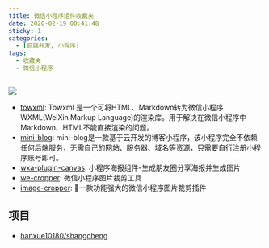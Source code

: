 ```yaml
---
title: 微信小程序组件收藏夹
date: 2020-02-19 00:41:48
sticky: 1
categories:
  - [前端开发, 小程序]
tags:
  - 收藏夹
  - 微信小程序
---
```


![](https://i.loli.net/2020/02/19/jtOuDvA5ihVlebc.jpg)

<!--more-->

- [towxml](https://github.com/sbfkcel/towxml): Towxml 是一个可将HTML、Markdown转为微信小程序WXML(WeiXin Markup Language)的渲染库。用于解决在微信小程序中Markdown、HTML不能直接渲染的问题。
- [mini-blog](https://github.com/CavinCao/mini-blog): mini-blog是一款基于云开发的博客小程序，该小程序完全不依赖任何后端服务，无需自己的网站、服务器、域名等资源，只需要自行注册小程序账号即可。
- [wxa-plugin-canvas](https://github.com/jasondu/wxa-plugin-canvas): 小程序海报组件-生成朋友圈分享海报并生成图片
- [we-cropper](https://github.com/we-plugin/we-cropper): 微信小程序图片裁剪工具
- [image-cropper](https://github.com/wx-plugin/image-cropper): 💯一款功能强大的微信小程序图片裁剪插件

## 项目

- [hanxue10180/shangcheng](https://github.com/hanxue10180/shangcheng)
